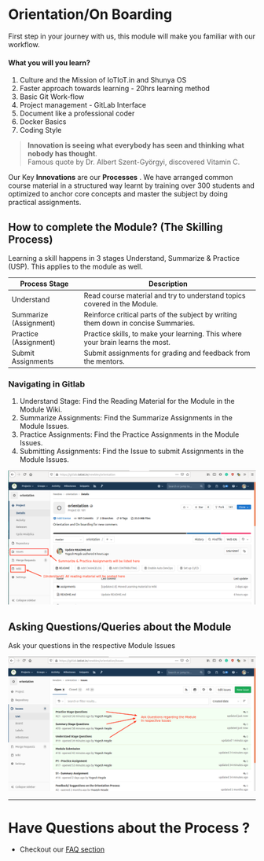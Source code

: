 # Orientation/On Boarding

First step in your journey with us, this module will make you familiar with our workflow.

#### What you will you learn?
1. Culture and the Mission of IoTIoT.in and Shunya OS
1. Faster approach towards learning - 20hrs learning method 
1. Basic Git Work-flow
1. Project management - GitLab Interface
1. Document like a professional coder
1. Docker Basics
1. Coding Style

> **Innovation is seeing what everybody has seen and thinking what nobody has thought**.  
Famous quote by Dr. Albert Szent-Györgyi, discovered Vitamin C.

Our Key **Innovations** are our **Processes** . We have arranged common course material in a structured way learnt by training over 300 students and optimized to anchor core concepts and master the subject by doing  practical assignments.


## How to complete the Module? (The Skilling Process)
Learning a skill happens in 3 stages Understand, Summarize & Practice (USP). This applies to the module as well.

| Process Stage | Description | 
|---------------|-----------|
| Understand    | Read course material and try to understand topics covered in the Module.           |
| Summarize (Assignment)     | Reinforce critical parts of the subject by writing them down in concise Summaries. |
| Practice  (Assignment)    | Practice skills, to make your learning. This where your brain learns the most.     |
| Submit Assignments    | Submit assignments for grading and feedback from the mentors. |

### Navigating in Gitlab 

1. Understand Stage: Find the Reading Material for the Module in the Module Wiki.
2. Summarize Assignments: Find the Summarize Assignments in the Module Issues.
3. Practice Assignments: Find the Practice Assignments in the Module Issues. 
4. Submitting Assignments: Find the Issue to submit Assignments in the Module Issues.

![Gitlab pointers](/extras/01.png)


## Asking Questions/Queries about the Module
Ask your questions in the respective Module Issues

![Gitlab pointers](/extras/03.png)

------------------------------------------------

# Have Questions about the Process ?
* Checkout our [FAQ section](https://gitlab.iotiot.in/newbies/orientation/wikis/FAQ)
